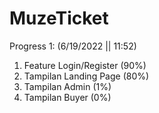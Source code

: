 # MuzeTicket
Progress 1: (6/19/2022 || 11:52) </br>
1. Feature Login/Register (90%) </br>
2. Tampilan Landing Page (80%) </br>
3. Tampilan Admin (1%) </br>
4. Tampilan Buyer (0%)
